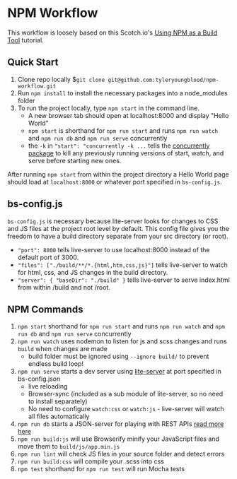# NPM Workflow #

This workflow is loosely based on this Scotch.io's [Using NPM as a Build Tool](https://scotch.io/tutorials/using-npm-as-a-build-tool) tutorial.

## Quick Start
1. Clone repo locally $`git clone git@github.com:tyleryoungblood/npm-workflow.git`
1. Run `npm install` to install the necessary packages into a node_modules folder
1. To run the project locally, type `npm start` in the command line. 
    - A new browser tab should open at localhost:8000 and display "Hello World"
    - `npm start` is shorthand for `npm run start` and runs `npm run watch` and `npm run db` and `npm run serve` concurrently
    - the `-k` in `"start": "concurrently -k ...` tells the [concurrently package](https://www.npmjs.com/package/concurrently) to kill any previously running versions of start, watch, and serve before starting new ones.

After running `npm start` from within the project directory a Hello World page should load at `localhost:8000` or whatever port specified in `bs-config.js`. 

## bs-config.js ##

`bs-config.js` is necessary because lite-server looks for changes to CSS and JS files at the project root level by default. This config file gives you the freedom to have a build directory separate from your src directory (or root).
- `"port": 8000` tells live-server to use localhost:8000 instead of the default port of 3000.
- `"files": ["./build/**/*.{html,htm,css,js}"]` tells live-server to watch for html, css, and JS changes in the build directory. 
- `"server": { "baseDir": "./build" }` tells live-server to serve index.html from within /build and not /root.

## NPM Commands ##

1. `npm start` shorthand for `npm run start` and runs `npm run watch` and `npm run db` and `npm run serve` concurrently
1. `npm run watch` uses nodemon to listen for js and scss changes and runs `build` when changes are made
    - build folder must be ignored using `--ignore build/` to prevent endless build loop!
1. `npm run serve` starts a dev server using [lite-server](https://www.npmjs.com/package/light-server) at port specified in bs-config.json
    - live reloading
    - Browser-sync (included as a sub module of lite-server, so no need to install separately)
    - No need to configure `watch:css` or `watch:js` - live-server will watch all files automatically
1. `npm run db` starts a JSON-server for playing with REST APIs [read more here](https://scotch.io/tutorials/json-server-as-a-fake-rest-api-in-frontend-development)
1. `npm run build:js` will use Browserify minify your JavaScript files and move them to `build/js/app.min.js`
1. `npm run lint` will check JS files in your source folder and detect errors
1. `npm run build:css` will compile your .scss into css
1. `npm test` shorthand for `npm run test` will run Mocha tests
